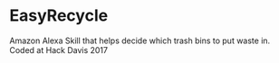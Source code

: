 # EasyRecycle
Amazon Alexa Skill that helps decide which trash bins to put waste in.
Coded at Hack Davis 2017
